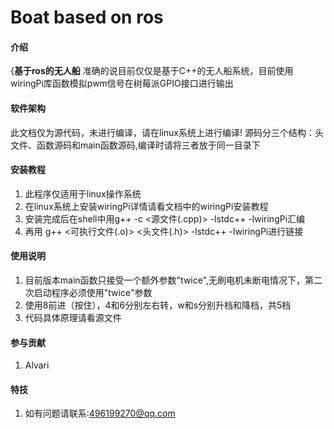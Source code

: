 # Boat based on ros

#### 介绍
{**基于ros的无人船**
准确的说目前仅仅是基于C++的无人船系统，目前使用wiringPi库函数模拟pwm信号在树莓派GPIO接口进行输出
#### 软件架构
此文档仅为源代码，未进行编译，请在linux系统上进行编译!
源码分三个结构：头文件、函数源码和main函数源码,编译时请将三者放于同一目录下

#### 安装教程

1.  此程序仅适用于linux操作系统
2.  在linux系统上安装wiringPi详情请看文档中的wiringPi安装教程
3.  安装完成后在shell中用g++ -c <源文件(.cpp)> -lstdc++ -lwiringPi汇编
4.  再用 g++ <可执行文件(.o)> <头文件(.h)> -lstdc++ -lwiringPi进行链接

#### 使用说明

1.  目前版本main函数只接受一个额外参数"twice",无刷电机未断电情况下，第二次启动程序必须使用"twice"参数
2.  使用8前进（按住），4和6分别左右转，w和s分别升档和降档，共5档
3.  代码具体原理请看源文件

#### 参与贡献

1. Alvari


#### 特技

1.  如有问题请联系:496199270@qq.com